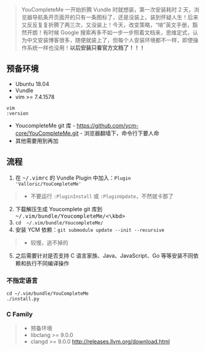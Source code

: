 > YouCompleteMe 一开始折腾 Vundle 时就想装，第一次安装耗时 2 天，浏览器导航条开页面开的只有一条图标了，还是没装上，装到怀疑人生！后来又反反复复折腾了两三次，又没装上！今天，改变策略，“啃”英文手册，豁然开朗！有时候 Google 搜索再多不如一步一步照着文档来，思维定式，认为中文安装博客很多，随便就装上了，但每个人安装环境都不一样，即使操作系统一样也没用！**以后安装只看官方文档了！！！**

## 预备环境

* Ubuntu 18.04
* Vundle
* vim  >= 7.4.1578 
```
vim
:version
```
* YoucompleteMe git 库 - https://github.com/ycm-core/YouCompleteMe.git - <kbd>浏览器翻墙下，命令行下要人命</kbd>
* 其他需要用到再加

## 流程

1. 在 <kbd>~/.vimrc</kbd> 的 Vundle Plugin 中加入：`Plugin 'Valloric/YouCompleteMe'`
> * 不要运行 `:PluginInstall` 或 `:PluginUpdate`，不然就卡那了
2. 下载解压生成 Youcomplete git 库到 <kbd>~/.vim/bundle/YoucompleteMe/<\kbd>
3. `cd  ~/.vim/bundle/YoucompleteMe/`
4. 安装 YCM 依赖：`git submodule update --init --recursive`
> * 较慢，逃不掉的
5. 之后需要针对是否支持 C 语言家族、Java、JavaScript、Go 等等安装不同依赖和执行不同编译操作

### 不指定语言

``` shell
cd ~/.vim/bundle/YouCompleteMe
./install.py
```

### C Family

> * 预备环境
  > * libclang >= 9.0.0
  > * clangd >= 9.0.0  http://releases.llvm.org/download.html
